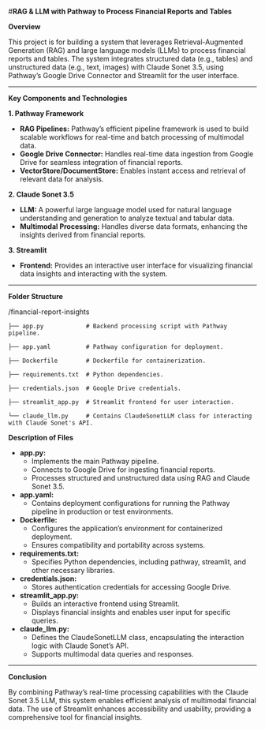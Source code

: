 #**RAG & LLM with Pathway to Process Financial Reports and Tables**

**Overview**

This project is for building a system that leverages Retrieval-Augmented Generation (RAG) and large language models (LLMs) to process financial reports and tables. The system integrates structured data (e.g., tables) and unstructured data (e.g., text, images) with Claude Sonet 3.5, using Pathway’s Google Drive Connector and Streamlit for the user interface.


---

**Key Components and Technologies**

**1. Pathway Framework**



* **RAG Pipelines:** Pathway’s efficient pipeline framework is used to build scalable workflows for real-time and batch processing of multimodal data.
* **Google Drive Connector:** Handles real-time data ingestion from Google Drive for seamless integration of financial reports.
* **VectorStore/DocumentStore:** Enables instant access and retrieval of relevant data for analysis.

**2. Claude Sonet 3.5**



* **LLM:** A powerful large language model used for natural language understanding and generation to analyze textual and tabular data.
* **Multimodal Processing:** Handles diverse data formats, enhancing the insights derived from financial reports.

**3. Streamlit**



* **Frontend:** Provides an interactive user interface for visualizing financial data insights and interacting with the system.


---

**Folder Structure**

/financial-report-insights

    ├── app.py            # Backend processing script with Pathway pipeline.

    ├── app.yaml          # Pathway configuration for deployment.

    ├── Dockerfile        # Dockerfile for containerization.

    ├── requirements.txt  # Python dependencies.

    ├── credentials.json  # Google Drive credentials.

    ├── streamlit_app.py  # Streamlit frontend for user interaction.

    └── claude_llm.py     # Contains ClaudeSonetLLM class for interacting with Claude Sonet's API.

**Description of Files**



* **app.py:**
    * Implements the main Pathway pipeline.
    * Connects to Google Drive for ingesting financial reports.
    * Processes structured and unstructured data using RAG and Claude Sonet 3.5.
* **app.yaml:**
    * Contains deployment configurations for running the Pathway pipeline in production or test environments.
* **Dockerfile:**
    * Configures the application’s environment for containerized deployment.
    * Ensures compatibility and portability across systems.
* **requirements.txt:**
    * Specifies Python dependencies, including pathway, streamlit, and other necessary libraries.
* **credentials.json:**
    * Stores authentication credentials for accessing Google Drive.
* **streamlit_app.py:**
    * Builds an interactive frontend using Streamlit.
    * Displays financial insights and enables user input for specific queries.
* **claude_llm.py:**
    * Defines the ClaudeSonetLLM class, encapsulating the interaction logic with Claude Sonet’s API.
    * Supports multimodal data queries and responses.


---

**Conclusion**

By combining Pathway’s real-time processing capabilities with the Claude Sonet 3.5 LLM, this system enables efficient analysis of multimodal financial data. The use of Streamlit enhances accessibility and usability, providing a comprehensive tool for financial insights.

